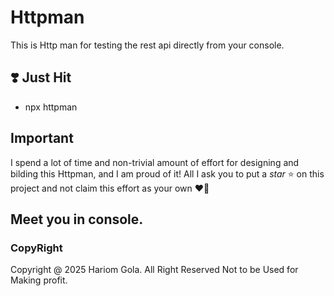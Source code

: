 # Httpman

This is Http man for testing the rest api directly from your console.

## :heavy_heart_exclamation: Just Hit

- npx httpman

## Important

I spend a lot of time and non-trivial amount of effort for designing and bilding this Httpman, and I am proud of it! All I ask you to put a _star_ :star: on this project and not claim this effort as your own :heart_on_fire:

## Meet you in console.

### CopyRight

Copyright @ 2025 Hariom Gola. All Right Reserved Not to be Used for Making profit.
